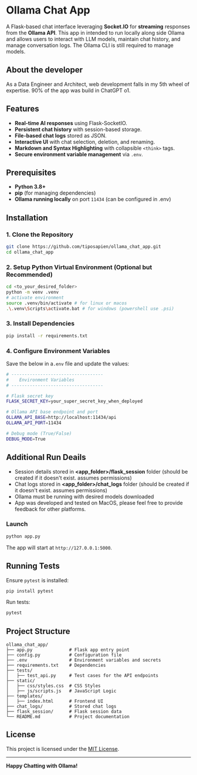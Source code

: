 # Ollama Chat App

A Flask-based chat interface leveraging **Socket.IO** for **streaming** responses from the **Ollama API**. This app in intended to run locally along side Ollama and allows users to interact with LLM models, maintain chat history, and manage conversation logs. The Ollama CLI is still required to manage models. 

## About the developer  
As a Data Engineer and Architect, web development falls in my 5th wheel of expertise. 90% of the app was build in ChatGPT o1. 

## Features

- **Real-time AI responses** using Flask-SocketIO.
- **Persistent chat history** with session-based storage.
- **File-based chat logs** stored as JSON.
- **Interactive UI** with chat selection, deletion, and renaming.
- **Markdown and Syntax Highlighting** with collapsible `<think>` tags.
- **Secure environment variable management** via `.env`.

## Prerequisites

- **Python 3.8+**  
- **pip** (for managing dependencies)  
- **Ollama running locally** on port `11434` (can be configured in .env)


## Installation

### 1. Clone the Repository

```bash
git clone https://github.com/tiposapien/ollama_chat_app.git
cd ollama_chat_app
```

### 2. Setup Python Virtual Environment (Optional but Recommended)

```bash
cd <to_your_desired_folder>
python -m venv .venv
# activate environment
source .venv/bin/activate # for linux or macos
.\.venv\Scripts\activate.bat # for windows (powershell use .psi)
```

### 3. Install Dependencies

```bash
pip install -r requirements.txt
```

### 4. Configure Environment Variables

Save the below in a`.env` file and update the values:

```bash
# -----------------------------------
#    Environment Variables
# -----------------------------------

# Flask secret key
FLASK_SECRET_KEY=your_super_secret_key_when_deployed

# Ollama API base endpoint and port
OLLAMA_API_BASE=http://localhost:11434/api
OLLAMA_API_PORT=11434 

# Debug mode (True/False)
DEBUG_MODE=True
```

## Additional Run Deails
- Session details stored in **<app_folder>/flask_session** folder (should be created if it doesn't exist. assumes permissions)
- Chat logs stored in **<app_folder>/chat_logs** folder (should be created if it doesn't exist. assumes permissions)
- Ollama must be running with desired models downloaded
- App was developed and tested on MacOS, please feel free to provide feedback for other platforms. 


### Launch

```bash
python app.py
```

The app will start at `http://127.0.0.1:5000`.


## Running Tests

Ensure `pytest` is installed:

```bash
pip install pytest
```

Run tests:

```bash
pytest
```

## Project Structure

```
ollama_chat_app/
├── app.py              # Flask app entry point
├── config.py           # Configuration file
├── .env                # Environment variables and secrets
├── requirements.txt    # Dependencies
├── tests/              
│   ├── test_api.py     # Test cases for the API endpoints 
├── static/
│   ├── css/styles.css  # CSS Styles
│   ├── js/scripts.js   # JavaScript Logic
├── templates/
│   ├── index.html      # Frontend UI
├── chat_logs/          # Stored chat logs
├── flask_session/      # Flask session data
└── README.md           # Project documentation
```

## License

This project is licensed under the [MIT License](https://opensource.org/licenses/MIT).

---

**Happy Chatting with Ollama!**

